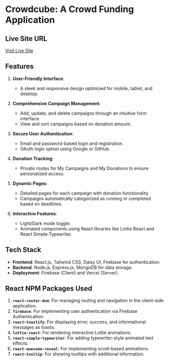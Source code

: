 # Crowdcube: A Crowd Funding Application  

## Live Site URL  
[Visit Live Site](https://crowdcube-5d163.web.app/)  

## Features  

1. **User-Friendly Interface**:  
   - A sleek and responsive design optimized for mobile, tablet, and desktop.  

2. **Comprehensive Campaign Management**:  
   - Add, update, and delete campaigns through an intuitive form interface.  
   - View and sort campaigns based on donation amount.  

3. **Secure User Authentication**:  
   - Email and password-based login and registration.  
   - OAuth login option using Google or GitHub.  

4. **Donation Tracking**:  
   - Private routes for My Campaigns and My Donations to ensure personalized access.  

5. **Dynamic Pages**:  
   - Detailed pages for each campaign with donation functionality.  
   - Campaigns automatically categorized as running or completed based on deadlines.  

6. **Interactive Features**:  
   - Light/Dark mode toggle.  
   - Animated components using React libraries like Lottie React and React Simple Typewriter.  

## Tech Stack  

- **Frontend**: React.js, Tailwind CSS, Daisy UI, Firebase for authentication.  
- **Backend**: Node.js, Express.js, MongoDB for data storage.  
- **Deployment**: Firebase (Client) and Vercel (Server).  

## React NPM Packages Used  

1. **`react-router-dom`**: For managing routing and navigation in the client-side application.  
2. **`firebase`**: For implementing user authentication via Firebase Authentication.  
3. **`react-toastify`**: For displaying error, success, and informational messages as toasts.  
4. **`lottie-react`**: For rendering interactive Lottie animations.  
5. **`react-simple-typewriter`**: For adding typewriter-style animated text effects.  
6. **`react-awesome-reveal`**: For implementing scroll-based animations.  
7. **`react-tooltip`**: For showing tooltips with additional information.  

